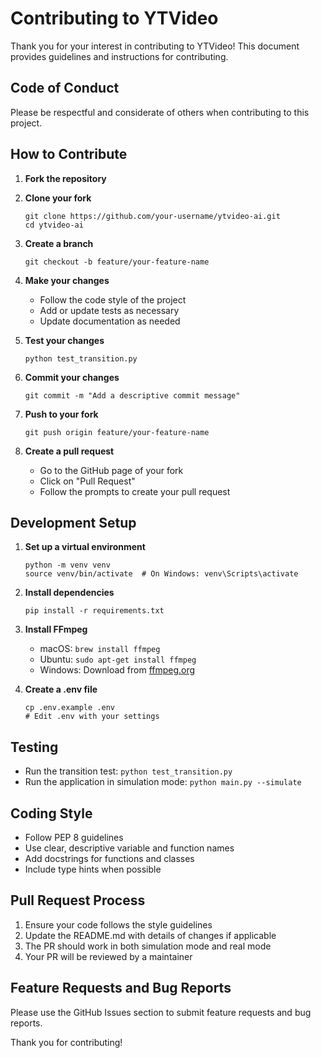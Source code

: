 # Contributing to YTVideo

Thank you for your interest in contributing to YTVideo! This document provides guidelines and instructions for contributing.

## Code of Conduct

Please be respectful and considerate of others when contributing to this project.

## How to Contribute

1. **Fork the repository**
2. **Clone your fork**
   ```
   git clone https://github.com/your-username/ytvideo-ai.git
   cd ytvideo-ai
   ```

3. **Create a branch**
   ```
   git checkout -b feature/your-feature-name
   ```

4. **Make your changes**
   - Follow the code style of the project
   - Add or update tests as necessary
   - Update documentation as needed

5. **Test your changes**
   ```
   python test_transition.py
   ```

6. **Commit your changes**
   ```
   git commit -m "Add a descriptive commit message"
   ```

7. **Push to your fork**
   ```
   git push origin feature/your-feature-name
   ```

8. **Create a pull request**
   - Go to the GitHub page of your fork
   - Click on "Pull Request"
   - Follow the prompts to create your pull request

## Development Setup

1. **Set up a virtual environment**
   ```
   python -m venv venv
   source venv/bin/activate  # On Windows: venv\Scripts\activate
   ```

2. **Install dependencies**
   ```
   pip install -r requirements.txt
   ```

3. **Install FFmpeg**
   - macOS: `brew install ffmpeg`
   - Ubuntu: `sudo apt-get install ffmpeg`
   - Windows: Download from [ffmpeg.org](https://ffmpeg.org/download.html)

4. **Create a .env file**
   ```
   cp .env.example .env
   # Edit .env with your settings
   ```

## Testing

- Run the transition test: `python test_transition.py`
- Run the application in simulation mode: `python main.py --simulate`

## Coding Style

- Follow PEP 8 guidelines
- Use clear, descriptive variable and function names
- Add docstrings for functions and classes
- Include type hints when possible

## Pull Request Process

1. Ensure your code follows the style guidelines
2. Update the README.md with details of changes if applicable
3. The PR should work in both simulation mode and real mode
4. Your PR will be reviewed by a maintainer

## Feature Requests and Bug Reports

Please use the GitHub Issues section to submit feature requests and bug reports.

Thank you for contributing!